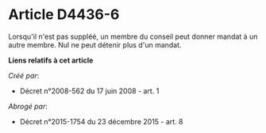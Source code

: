 # Article D4436-6

Lorsqu'il n'est pas suppléé, un membre du conseil peut donner mandat à un autre membre. Nul ne peut détenir plus d'un mandat.

**Liens relatifs à cet article**

_Créé par_:

  - Décret n°2008-562 du 17 juin 2008 - art. 1

_Abrogé par_:

  - Décret n°2015-1754 du 23 décembre 2015 - art. 8
